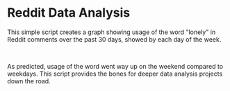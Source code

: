# Reddit Data Analysis

This simple script creates a graph showing usage of the word "lonely" in Reddit comments over the past 30 days, showed by each day of the week.

<br>

As predicted, usage of the word went way up on the weekend compared to weekdays. This script provides the bones for deeper data analysis projects down the road.
